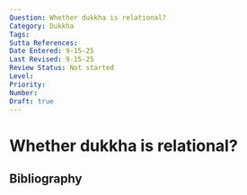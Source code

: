 ```yaml
---
Question: Whether dukkha is relational?
Category: Dukkha
Tags: 
Sutta References: 
Date Entered: 9-15-25
Last Revised: 9-15-25
Review Status: Not started
Level: 
Priority: 
Number: 
Draft: true
---
```


# Whether dukkha is relational?

## Bibliography

<!-- 

Notes:



-->